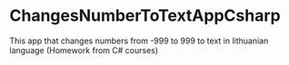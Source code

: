 # ChangesNumberToTextAppCsharp
This app that changes numbers from -999 to 999 to text in lithuanian language (Homework from C# courses)
